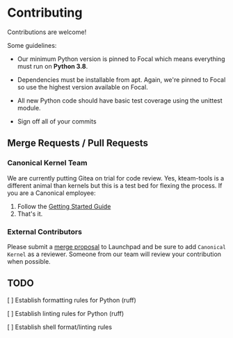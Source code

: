 # Contributing

Contributions are welcome!

Some guidelines:

- Our minimum Python version is pinned to Focal which means everything must
run on **Python 3.8**.

- Dependencies must be installable from apt. Again, we're pinned to Focal so
use the highest version available on Focal.

- All new Python code should have basic test coverage using the unittest
module.

- Sign off all of your commits

## Merge Requests / Pull Requests

### Canonical Kernel Team

We are currently putting Gitea on trial for code review. Yes, kteam-tools is a
different animal than kernels but this is a test bed for flexing the process.
If you are a Canonical employee:

1. Follow the [Getting Started Guide](https://canonical-kteam-docs.readthedocs-hosted.com/en/latest/docs/code-review/getting_started.html)
2. That's it.

### External Contributors

Please submit a [merge proposal](https://code.launchpad.net/~canonical-kernel/+git/kteam-tools/+ref/master/+register-merge)
to Launchpad and be sure to add `Canonical Kernel` as a reviewer. Someone from
our team will review your contribution when possible.

## TODO

[ ] Establish formatting rules for Python (ruff)

[ ] Establish linting rules for Python (ruff)

[ ] Establish shell format/linting rules


